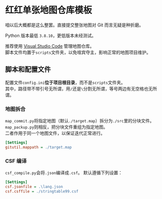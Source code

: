 # 红红单张地图仓库模板

咱以后大概都是这么整罢。直接提交整张地图对 Git 而言无疑是种折磨。

Python 版本最低 `3.8.10`，更低版本未经测试。

推荐使用 [Visual Studio Code](https://code.visualstudio.com/) 管理地图仓库。  
脚本文件均置于`scripts`文件夹，以免喧宾夺主，影响正常的地图项目维护。

## 脚本和配置文件
配置文件`config.ini`**位于项目根目录**，而不是`scripts`文件夹。  
其中，路径带不带引号无所谓，用`/`还是`\`分割无所谓，等号两边有无空格也无所谓。

### 地图拆合
`map_commit.py`将指定地图（默认`./target.map`）拆分为`./src`里的分块文件。  
`map_packup.py`则相反，把分块文件重组为指定地图。  
二者作用于同一个地图文件，以保证迭代正常进行。
```ini
[Settings]
gitutil.mappath = ./target.map
```

### CSF 编译
`csf_compile.py`会将`.json`编译成`.csf`。
默认遵循下列设置：
```ini
[Settings]
csf.jsonfile = .\lang.json
csf.csffile = ./stringtable99.csf
```
